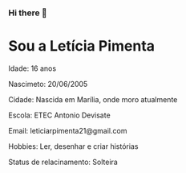 ### Hi there 👋

<!--
**leticiapimenta01/leticiapimenta01** is a ✨ _special_ ✨ repository because its `README.md` (this file) appears on your GitHub profile.
 
Here are some ideas to get you started:

- 🔭 I’m currently working on ...
- 🌱 I’m currently learning ...
- 👯 I’m looking to collaborate on ...
- 🤔 I’m looking for help with ...
- 💬 Ask me about ...
- 📫 How to reach me: ...
- 😄 Pronouns: ...
- ⚡ Fun fact: ...
--><!DOCTYPE html>
<html>
<body>
    <h1>Sou a Letícia Pimenta</h1>
    <p>Idade: 16 anos </p>
    <p>Nascimeto: 20/06/2005</p>
    <p>Cidade: Nascida em Marília, onde moro atualmente</p>
    <p>Escola: ETEC Antonio Devisate</p>
    <p>Email: leticiarpimenta21@gmail.com</p>
    <p>Hobbies: Ler, desenhar e criar histórias</p>
    <p>Status de relacinamento: Solteira</p>
</body>
</html>
